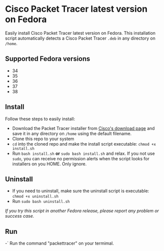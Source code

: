 # Cisco Packet Tracer latest version on Fedora

Easily install Cisco Packet Tracer latest version on Fedora. This installation script automatically detects a Cisco Packet Tracer `.deb` in any directory on `/home`.

## Supported Fedora versions

- 34
- 35
- 36
- 37
- 38

## Install

Follow these steps to easily install:

-   Download the Packet Tracer installer from [Cisco's download page](https://www.netacad.com/portal/node/488) and save it in any directory on `/home` using the default filename.
-   Clone this repo to your system
-   `cd` into the cloned repo and make the install script executable: `chmod +x install.sh`
-   Run `bash install.sh` **or** `sudo bash install.sh` and relax. If you not use `sudo`, you can receive no permission alerts when the script looks for installers on you HOME. Only ignore.

## Uninstall

-   If you need to uninstall, make sure the uninstall script is executable: `chmod +x uninstall.sh`
-   Run `sudo bash uninstall.sh`

_If you try this script in another Fedora release, please report any problem or success case._

## Run
-` Run the command "packettracer" on your termimal.
